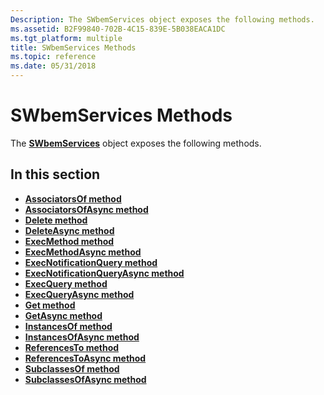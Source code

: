 ```yaml
---
Description: The SWbemServices object exposes the following methods.
ms.assetid: B2F99840-702B-4C15-839E-5B038EACA1DC
ms.tgt_platform: multiple
title: SWbemServices Methods
ms.topic: reference
ms.date: 05/31/2018
---
```


# SWbemServices Methods

The [**SWbemServices**](swbemservices.md) object exposes the following methods.

## In this section

-   [**AssociatorsOf method**](swbemservices-associatorsof.md)
-   [**AssociatorsOfAsync method**](swbemservices-associatorsofasync.md)
-   [**Delete method**](swbemservices-delete.md)
-   [**DeleteAsync method**](swbemservices-deleteasync.md)
-   [**ExecMethod method**](swbemservices-execmethod.md)
-   [**ExecMethodAsync method**](swbemservices-execmethodasync.md)
-   [**ExecNotificationQuery method**](swbemservices-execnotificationquery.md)
-   [**ExecNotificationQueryAsync method**](swbemservices-execnotificationqueryasync.md)
-   [**ExecQuery method**](swbemservices-execquery.md)
-   [**ExecQueryAsync method**](swbemservices-execqueryasync.md)
-   [**Get method**](swbemservices-get.md)
-   [**GetAsync method**](swbemservices-getasync.md)
-   [**InstancesOf method**](swbemservices-instancesof.md)
-   [**InstancesOfAsync method**](swbemservices-instancesofasync.md)
-   [**ReferencesTo method**](swbemservices-referencesto.md)
-   [**ReferencesToAsync method**](swbemservices-referencestoasync.md)
-   [**SubclassesOf method**](swbemservices-subclassesof.md)
-   [**SubclassesOfAsync method**](swbemservices-subclassesofasync.md)

 

 




